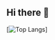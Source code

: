 ## Hi there 👋
[![Top Langs](https://github-readme-stats.vercel.app/api/top-langs/?username=teungku-lak-beuras)]
<!--
**teungku-lak-beuras/teungku-lak-beuras** is a ✨ _special_ ✨ repository because its `README.md` (this file) appears on your GitHub profile.

Here are some ideas to get you started:

- 🔭 I’m currently working on ...
- 🌱 I’m currently learning ...
- 👯 I’m looking to collaborate on ...
- 🤔 I’m looking for help with ...
- 💬 Ask me about ...
- 📫 How to reach me: ...
- 😄 Pronouns: ...
- ⚡ Fun fact: ...
-->
